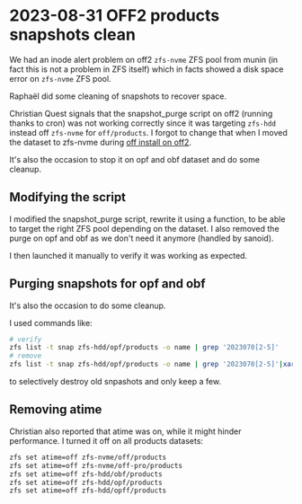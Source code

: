 # 2023-08-31 OFF2 products snapshots clean

We had an inode alert problem on off2 `zfs-nvme` ZFS pool from munin (in fact this is not a problem in ZFS itself) which in facts showed a disk space error on `zfs-nvme` ZFS pool.

Raphaël did some cleaning of snapshots to recover space.

Christian Quest signals that the snapshot_purge script on off2 (running thanks to cron) was not working correctly since it was targeting `zfs-hdd` instead off `zfs-nvme` for `off/products`.
I forgot to change that when I moved the dataset to zfs-nvme during [off install on off2](./2023-07-off2-off-reinstall.md).

It's also the occasion to stop it on opf and obf dataset and do some cleanup.


## Modifying the script

I modified the snapshot_purge script, rewrite it using a function, to be able to target the right ZFS pool depending on the dataset. I also removed the purge on opf and obf as we don't need it anymore (handled by sanoid).

I then launched it manually to verify it was working as expected.

## Purging snapshots for opf and obf

It's also the occasion to do some cleanup.

I used commands like:
```bash
# verify
zfs list -t snap zfs-hdd/opf/products -o name | grep '2023070[2-5]'
# remove
zfs list -t snap zfs-hdd/opf/products -o name | grep '2023070[2-5]'|xargs --verbose -n 1 zfs destroy
```
to selectively destroy old snpashots and only keep a few.

## Removing atime

Christian also reported that atime was on, while it might hinder performance. I turned it off on all products datasets:

```bash
zfs set atime=off zfs-nvme/off/products
zfs set atime=off zfs-nvme/off-pro/products
zfs set atime=off zfs-hdd/obf/products
zfs set atime=off zfs-hdd/opf/products
zfs set atime=off zfs-hdd/opff/products
```